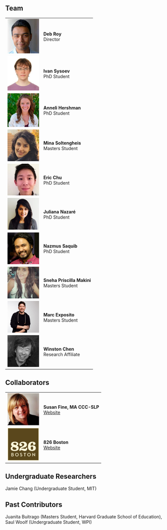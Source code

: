 
## Team

<table>
	<tr>
		<td width="100px">
			<img src="/images/team/deb-roy.jpg" width="100px">
		</td>
		<td>
			<strong>Deb Roy</strong><br>Director
		</td>
	</tr>
	<tr>
		<td width="100px">
			<img src="/images/team/ivan-sysoev.jpg" width="100px">
		</td>
		<td>
			<strong>Ivan Sysoev</strong><br>PhD Student
		</td>
	</tr>
	<tr>
		<td width="100px">
			<img src="/images/team/anneli-hershman.jpg" width="100px">
		</td>
		<td>
			<strong>Anneli Hershman</strong><br>PhD Student
		</td>
	</tr>
	<tr>
		<td width="100px">
			<img src="/images/team/mina-soltengheis.png" width="100px">
		</td>
		<td>
			<strong>Mina Soltengheis</strong><br>Masters Student
		</td>
	</tr>
	<tr>
		<td width="100px">
			<img src="/images/team/eric-chu.jpeg" width="100px">
		</td>
		<td>
			<strong>Eric Chu</strong><br>PhD Student
		</td>
	</tr>
	<tr>
		<td width="100px">
			<img src="/images/team/juliana-nazare.jpg" width="100px">
		</td>
		<td>
			<strong>Juliana Nazaré</strong><br>PhD Student
		</td>
	</tr>
	<tr>
		<td width="100px">
			<img src="/images/team/nazmus-saquib.png" width="100px">
		</td>
		<td>
			<strong>Nazmus Saquib</strong><br>PhD Student
		</td>
	</tr>
	<tr>
		<td width="100px">
			<img src="/images/team/sneha-makini.jpg" width="100px">
		</td>
		<td>
			<strong>Sneha Priscilla Makini</strong><br>Masters Student
		</td>
	</tr>
	<tr>
		<td width="100px">
			<img src="/images/team/marc-exposito.jpg" width="100px">
		</td>
		<td>
			<strong>Marc Exposito</strong><br>Masters Student
		</td>
	</tr>
	<tr>
		<td width="100px">
			<img src="/images/team/winston-chen.png" width="100px">
		</td>
		<td>
			<strong>Winston Chen</strong><br>Research Affiliate
		</td>
	</tr>
</table>

## Collaborators
<table>
	<tr>
		<td width="100px">
			<img src="/images/team/susan_fine.jpg" width="100px">
		</td>
		<td>
			<strong>Susan Fine, MA CCC-SLP</strong><br><a href="https://bouve.northeastern.edu/directory/susan-fine/">Website</a>
		</td>
	</tr>
	<tr>
		<td width="100px">
			<img src="/images/team/826-boston-logo.jpg" width="100px">
		</td>
		<td>
			<strong>826 Boston</strong><br><a href="http://826boston.org">Website</a>
		</td>
	</tr>
</table>

## Undergraduate Researchers
Jamie Chang (Undergraduate Student, MIT)

## Past Contributors
Juanita Buitrago (Masters Student, Harvard Graduate School of Education), Saul Woolf (Undergraduate Student, WPI)
